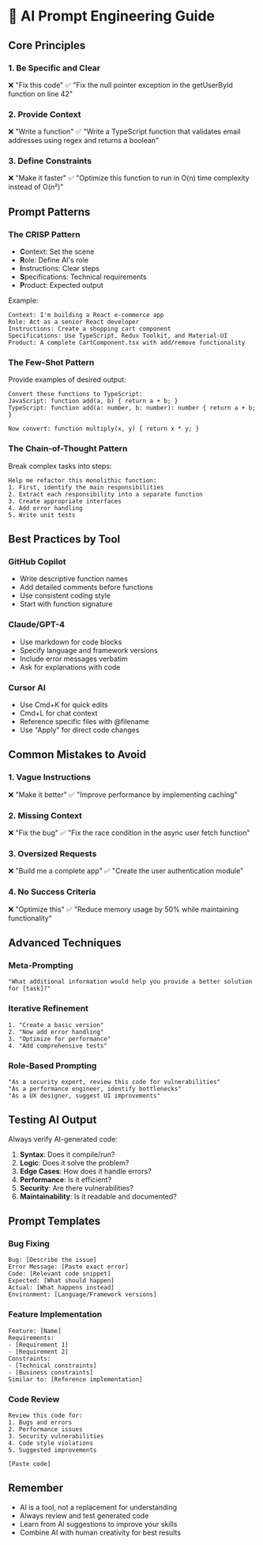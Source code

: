 # 🤖 AI Prompt Engineering Guide

## Core Principles

### 1. Be Specific and Clear
❌ "Fix this code"
✅ "Fix the null pointer exception in the getUserById function on line 42"

### 2. Provide Context
❌ "Write a function"
✅ "Write a TypeScript function that validates email addresses using regex and returns a boolean"

### 3. Define Constraints
❌ "Make it faster"
✅ "Optimize this function to run in O(n) time complexity instead of O(n²)"

## Prompt Patterns

### The CRISP Pattern
- **C**ontext: Set the scene
- **R**ole: Define AI's role
- **I**nstructions: Clear steps
- **S**pecifications: Technical requirements
- **P**roduct: Expected output

Example:
```
Context: I'm building a React e-commerce app
Role: Act as a senior React developer
Instructions: Create a shopping cart component
Specifications: Use TypeScript, Redux Toolkit, and Material-UI
Product: A complete CartComponent.tsx with add/remove functionality
```

### The Few-Shot Pattern
Provide examples of desired output:
```
Convert these functions to TypeScript:
JavaScript: function add(a, b) { return a + b; }
TypeScript: function add(a: number, b: number): number { return a + b; }

Now convert: function multiply(x, y) { return x * y; }
```

### The Chain-of-Thought Pattern
Break complex tasks into steps:
```
Help me refactor this monolithic function:
1. First, identify the main responsibilities
2. Extract each responsibility into a separate function
3. Create appropriate interfaces
4. Add error handling
5. Write unit tests
```

## Best Practices by Tool

### GitHub Copilot
- Write descriptive function names
- Add detailed comments before functions
- Use consistent coding style
- Start with function signature

### Claude/GPT-4
- Use markdown for code blocks
- Specify language and framework versions
- Include error messages verbatim
- Ask for explanations with code

### Cursor AI
- Use Cmd+K for quick edits
- Cmd+L for chat context
- Reference specific files with @filename
- Use "Apply" for direct code changes

## Common Mistakes to Avoid

### 1. Vague Instructions
❌ "Make it better"
✅ "Improve performance by implementing caching"

### 2. Missing Context
❌ "Fix the bug"
✅ "Fix the race condition in the async user fetch function"

### 3. Oversized Requests
❌ "Build me a complete app"
✅ "Create the user authentication module"

### 4. No Success Criteria
❌ "Optimize this"
✅ "Reduce memory usage by 50% while maintaining functionality"

## Advanced Techniques

### Meta-Prompting
```
"What additional information would help you provide a better solution for [task]?"
```

### Iterative Refinement
```
1. "Create a basic version"
2. "Now add error handling"
3. "Optimize for performance"
4. "Add comprehensive tests"
```

### Role-Based Prompting
```
"As a security expert, review this code for vulnerabilities"
"As a performance engineer, identify bottlenecks"
"As a UX designer, suggest UI improvements"
```

## Testing AI Output

Always verify AI-generated code:
1. **Syntax**: Does it compile/run?
2. **Logic**: Does it solve the problem?
3. **Edge Cases**: How does it handle errors?
4. **Performance**: Is it efficient?
5. **Security**: Are there vulnerabilities?
6. **Maintainability**: Is it readable and documented?

## Prompt Templates

### Bug Fixing
```
Bug: [Describe the issue]
Error Message: [Paste exact error]
Code: [Relevant code snippet]
Expected: [What should happen]
Actual: [What happens instead]
Environment: [Language/Framework versions]
```

### Feature Implementation
```
Feature: [Name]
Requirements:
- [Requirement 1]
- [Requirement 2]
Constraints:
- [Technical constraints]
- [Business constraints]
Similar to: [Reference implementation]
```

### Code Review
```
Review this code for:
1. Bugs and errors
2. Performance issues
3. Security vulnerabilities
4. Code style violations
5. Suggested improvements

[Paste code]
```

## Remember
- AI is a tool, not a replacement for understanding
- Always review and test generated code
- Learn from AI suggestions to improve your skills
- Combine AI with human creativity for best results 